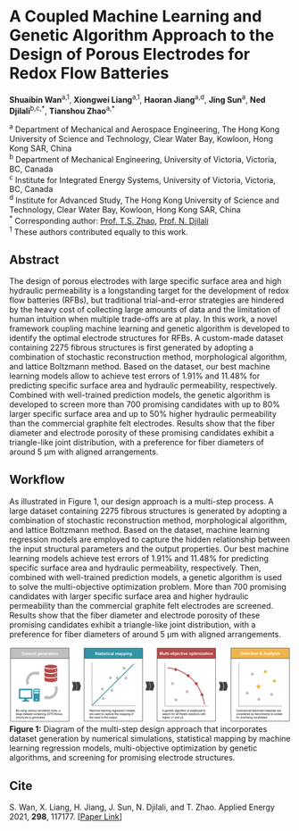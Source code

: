 # A Coupled Machine Learning and Genetic Algorithm Approach to the Design of Porous Electrodes for Redox Flow Batteries
**Shuaibin Wan**<sup>a,1</sup>, **Xiongwei Liang**<sup>a,1</sup>, **Haoran Jiang**<sup>a,d</sup>, **Jing Sun**<sup>a</sup>, **Ned Djilali**<sup>b,c,\*</sup>, **Tianshou Zhao**<sup>a,\*</sup> <br/>

<sup>a</sup> Department of Mechanical and Aerospace Engineering, The Hong Kong University of Science and Technology, Clear Water Bay, Kowloon, Hong Kong SAR, China <br/>
<sup>b</sup> Department of Mechanical Engineering, University of Victoria, Victoria, BC, Canada <br/>
<sup>c</sup> Institute for Integrated Energy Systems, University of Victoria, Victoria, BC, Canada <br/>
<sup>d</sup> Institute for Advanced Study, The Hong Kong University of Science and Technology, Clear Water Bay, Kowloon, Hong Kong SAR, China <br/>
<sup>\*</sup> Corresponding author: [Prof. T.S. Zhao](https://scholar.google.com/citations?user=0mUWHUQAAAAJ&hl=en), [Prof. N. Djilali](https://scholar.google.ca/citations?user=TcpC3GgAAAAJ&hl=en) <br/>
<sup>1</sup> These authors contributed equally to this work. <br/>

## Abstract
The design of porous electrodes with large specific surface area and high hydraulic permeability is a longstanding target for the development of redox flow batteries (RFBs), but traditional trial-and-error strategies are hindered by the heavy cost of collecting large amounts of data and the limitation of human intuition when multiple trade-offs are at play. In this work, a novel framework coupling machine learning and genetic algorithm is developed to identify the optimal electrode structures for RFBs. A custom-made dataset containing 2275 fibrous structures is first generated by adopting a combination of stochastic reconstruction method, morphological algorithm, and lattice Boltzmann method. Based on the dataset, our best machine learning models allow to achieve test errors of 1.91% and 11.48% for predicting specific surface area and hydraulic permeability, respectively. Combined with well-trained prediction models, the genetic algorithm is developed to screen more than 700 promising candidates with up to 80% larger specific surface area and up to 50% higher hydraulic permeability than the commercial graphite felt electrodes. Results show that the fiber diameter and electrode porosity of these promising candidates exhibit a triangle-like joint distribution, with a preference for fiber diameters of around 5 μm with aligned arrangements.

## Workflow
As illustrated in Figure 1, our design approach is a multi-step process. A large dataset containing 2275 fibrous structures is generated by adopting a combination of stochastic reconstruction
method, morphological algorithm, and lattice Boltzmann method. Based on the dataset, machine learning regression models are employed to capture the hidden relationship between the input structural
parameters and the output properties. Our best machine learning models achieve test errors of 1.91% and 11.48% for predicting specific surface area and hydraulic permeability, respectively. Then, combined with well-trained prediction models, a genetic algorithm is used to solve the multi-objective optimization problem. More than 700 promising candidates with larger specific surface area and higher hydraulic permeability than the commercial graphite felt electrodes are screened. Results show that the fiber diameter and electrode porosity of these promising candidates exhibit a triangle-like joint distribution, with a preference for fiber diameters of around 5 μm with aligned arrangements. <br/>

![workflow](/docs/workflow.png) <br/>
**Figure 1:** Diagram of the multi-step design approach that incorporates dataset generation by numerical simulations, statistical mapping by machine learning regression
models, multi-objective optimization by genetic algorithms, and screening for promising electrode structures. <br/>

## Cite
S. Wan, X. Liang, H. Jiang, J. Sun, N. Djilali, and T. Zhao. Applied Energy 2021, **298**, 117177. [[Paper Link](https://www.sciencedirect.com/science/article/abs/pii/S0306261921006073)]
